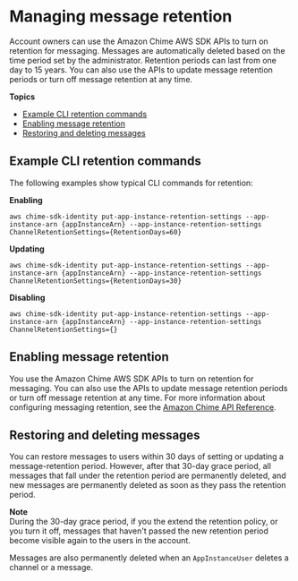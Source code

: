 # Managing message retention<a name="manage-retention"></a>

Account owners can use the Amazon Chime AWS SDK APIs to turn on retention for messaging\. Messages are automatically deleted based on the time period set by the administrator\. Retention periods can last from one day to 15 years\. You can also use the APIs to update message retention periods or turn off message retention at any time\.

**Topics**
+ [Example CLI retention commands](#retention-examples)
+ [Enabling message retention](#enable-retention)
+ [Restoring and deleting messages](#restore-and-delete)

## Example CLI retention commands<a name="retention-examples"></a>

The following examples show typical CLI commands for retention:

**Enabling**

`aws chime-sdk-identity put-app-instance-retention-settings --app-instance-arn {appInstanceArn} --app-instance-retention-settings ChannelRetentionSettings={RetentionDays=60}`

**Updating**

`aws chime-sdk-identity put-app-instance-retention-settings --app-instance-arn {appInstanceArn} --app-instance-retention-settings ChannelRetentionSettings={RetentionDays=30}`

**Disabling**

`aws chime-sdk-identity put-app-instance-retention-settings --app-instance-arn {appInstanceArn} --app-instance-retention-settings ChannelRetentionSettings={}`

## Enabling message retention<a name="enable-retention"></a>

You use the Amazon Chime AWS SDK APIs to turn on retention for messaging\. You can also use the APIs to update message retention periods or turn off message retention at any time\. For more information about configuring messaging retention, see the [Amazon Chime API Reference](https://docs.aws.amazon.com/chime/latest/APIReference/Welcome.html)\.

## Restoring and deleting messages<a name="restore-and-delete"></a>

You can restore messages to users within 30 days of setting or updating a message\-retention period\. However, after that 30\-day grace period, all messages that fall under the retention period are permanently deleted, and new messages are permanently deleted as soon as they pass the retention period\.

**Note**  
During the 30\-day grace period, if you the extend the retention policy, or you turn it off, messages that haven't passed the new retention period become visible again to the users in the account\.

Messages are also permanently deleted when an `AppInstanceUser` deletes a channel or a message\.